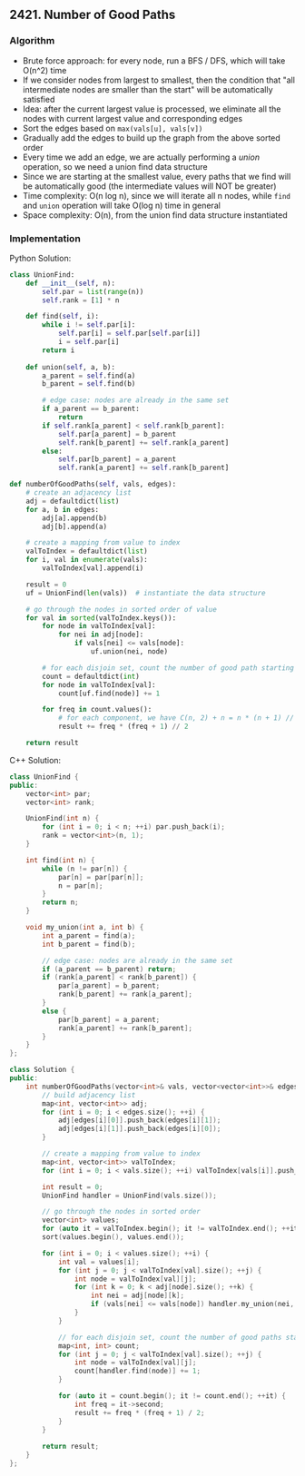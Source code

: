 ## 2421. Number of Good Paths
### Algorithm
- Brute force approach: for every node, run a BFS / DFS, which will take O(n^2) time
- If we consider nodes from largest to smallest, then the condition that "all intermediate nodes are smaller than the start" will be automatically satisfied
- Idea: after the current largest value is processed, we eliminate all the nodes with current largest value and corresponding edges
- Sort the edges based on `max(vals[u], vals[v])`
- Gradually add the edges to build up the graph from the above sorted order
- Every time we add an edge, we are actually performing a *union* operation, so we need a union find data structure
- Since we are starting at the smallest value, every paths that we find will be automatically good (the intermediate values will NOT be greater)
- Time complexity: O(n log n), since we will iterate all n nodes, while `find` and `union` operation will take O(log n) time in general
- Space complexity: O(n), from the union find data structure instantiated
### Implementation
Python Solution:
```Python
class UnionFind:
    def __init__(self, n):
        self.par = list(range(n))
        self.rank = [1] * n

    def find(self, i):
        while i != self.par[i]:
            self.par[i] = self.par[self.par[i]]
            i = self.par[i]
        return i
    
    def union(self, a, b):
        a_parent = self.find(a)
        b_parent = self.find(b)

        # edge case: nodes are already in the same set
        if a_parent == b_parent:
            return
        if self.rank[a_parent] < self.rank[b_parent]:
            self.par[a_parent] = b_parent
            self.rank[b_parent] += self.rank[a_parent]
        else:
            self.par[b_parent] = a_parent
            self.rank[a_parent] += self.rank[b_parent]

def numberOfGoodPaths(self, vals, edges):
    # create an adjacency list
    adj = defaultdict(list)
    for a, b in edges:
        adj[a].append(b)
        adj[b].append(a)

    # create a mapping from value to index
    valToIndex = defaultdict(list)
    for i, val in enumerate(vals):
        valToIndex[val].append(i)

    result = 0
    uf = UnionFind(len(vals))  # instantiate the data structure

    # go through the nodes in sorted order of value
    for val in sorted(valToIndex.keys()):
        for node in valToIndex[val]:
            for nei in adj[node]:
                if vals[nei] <= vals[node]:
                    uf.union(nei, node)

        # for each disjoin set, count the number of good path starting with vals
        count = defaultdict(int)
        for node in valToIndex[val]:
            count[uf.find(node)] += 1

        for freq in count.values():
            # for each component, we have C(n, 2) + n = n * (n + 1) // 2
            result += freq * (freq + 1) // 2

    return result
```
C++ Solution:
```cpp
class UnionFind {
public:
    vector<int> par;
    vector<int> rank;

    UnionFind(int n) {
        for (int i = 0; i < n; ++i) par.push_back(i);
        rank = vector<int>(n, 1);
    }

    int find(int n) {
        while (n != par[n]) {
            par[n] = par[par[n]];
            n = par[n];
        }
        return n;
    }

    void my_union(int a, int b) {
        int a_parent = find(a);
        int b_parent = find(b);

        // edge case: nodes are already in the same set
        if (a_parent == b_parent) return;
        if (rank[a_parent] < rank[b_parent]) {
            par[a_parent] = b_parent;
            rank[b_parent] += rank[a_parent];
        }
        else {
            par[b_parent] = a_parent;
            rank[a_parent] += rank[b_parent];
        }
    }
};

class Solution {
public:
    int numberOfGoodPaths(vector<int>& vals, vector<vector<int>>& edges) {
        // build adjacency list
        map<int, vector<int>> adj;
        for (int i = 0; i < edges.size(); ++i) {
            adj[edges[i][0]].push_back(edges[i][1]);
            adj[edges[i][1]].push_back(edges[i][0]);
        }

        // create a mapping from value to index
        map<int, vector<int>> valToIndex;
        for (int i = 0; i < vals.size(); ++i) valToIndex[vals[i]].push_back(i);

        int result = 0;
        UnionFind handler = UnionFind(vals.size());

        // go through the nodes in sorted order
        vector<int> values;
        for (auto it = valToIndex.begin(); it != valToIndex.end(); ++it) values.push_back(it->first);
        sort(values.begin(), values.end());

        for (int i = 0; i < values.size(); ++i) {
            int val = values[i];
            for (int j = 0; j < valToIndex[val].size(); ++j) {
                int node = valToIndex[val][j];
                for (int k = 0; k < adj[node].size(); ++k) {
                    int nei = adj[node][k];
                    if (vals[nei] <= vals[node]) handler.my_union(nei, node);
                }
            }

            // for each disjoin set, count the number of good paths starting with val
            map<int, int> count;
            for (int j = 0; j < valToIndex[val].size(); ++j) {
                int node = valToIndex[val][j];
                count[handler.find(node)] += 1;
            }

            for (auto it = count.begin(); it != count.end(); ++it) {
                int freq = it->second;
                result += freq * (freq + 1) / 2;
            }
        }
        
        return result;
    }
};
```
